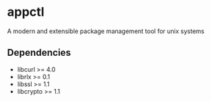 # appctl
A modern and extensible package management tool for unix systems

## Dependencies
- libcurl >= 4.0
- librlx  >= 0.1
- libssl  >= 1.1
- libcrypto >= 1.1

